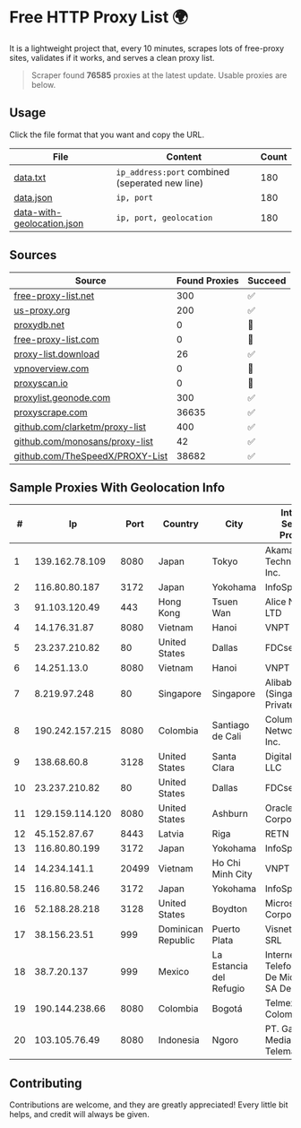 
# Free HTTP Proxy List 🌍

It is a lightweight project that, every 10 minutes, scrapes lots of free-proxy sites, validates if it works, and serves a clean proxy list.


> Scraper found **76585** proxies at the latest update. Usable proxies are below.

## Usage

Click the file format that you want and copy the URL.


|File|Content|Count|
|----|-------|-----|
|[data.txt](https://raw.githubusercontent.com/themiralay/Proxy-List-World/master/data.txt)|`ip_address:port` combined (seperated new line)|180|
|[data.json](https://raw.githubusercontent.com/themiralay/Proxy-List-World/master/data.json)|`ip, port`|180|
|[data-with-geolocation.json](https://raw.githubusercontent.com/themiralay/Proxy-List-World/master/data-with-geolocation.json)|`ip, port, geolocation`|180|

## Sources

|Source|Found Proxies|Succeed|
|------|-------------|-------|
|[free-proxy-list.net](https://free-proxy-list.net)|300|✅|
|[us-proxy.org](https://www.us-proxy.org)|200|✅|
|[proxydb.net](http://proxydb.net)|0|🚫|
|[free-proxy-list.com](https://free-proxy-list.com/?page=&port=&type%5B%5D=http&type%5B%5D=https&up_time=0&search=Search)|0|🚫|
|[proxy-list.download](https://www.proxy-list.download/HTTP)|26|✅|
|[vpnoverview.com](https://vpnoverview.com/privacy/anonymous-browsing/free-proxy-servers)|0|🚫|
|[proxyscan.io](https://www.proxyscan.io)|0|🚫|
|[proxylist.geonode.com](https://proxylist.geonode.com/api/proxy-list?limit=300&page=1&sort_by=lastChecked&sort_type=desc&protocols=http,https)|300|✅|
|[proxyscrape.com](https://api.proxyscrape.com/v2/?request=displayproxies&protocol=http&timeout=10000&country=all&ssl=all&anonymity=all)|36635|✅|
|[github.com/clarketm/proxy-list](https://raw.githubusercontent.com/clarketm/proxy-list/master/proxy-list-raw.txt)|400|✅|
|[github.com/monosans/proxy-list](https://raw.githubusercontent.com/monosans/proxy-list/main/proxies/http.txt)|42|✅|
|[github.com/TheSpeedX/PROXY-List](https://raw.githubusercontent.com/TheSpeedX/PROXY-List/master/http.txt)|38682|✅|


## Sample Proxies With Geolocation Info

|#|Ip|Port|Country|City|Internet Service Provider|
|-|--|----|-------|----|-------------------------|
|1|139.162.78.109|8080|Japan|Tokyo|Akamai Technologies, Inc.|
|2|116.80.80.187|3172|Japan|Yokohama|InfoSphere|
|3|91.103.120.49|443|Hong Kong|Tsuen Wan|Alice Networks LTD|
|4|14.176.31.87|8080|Vietnam|Hanoi|VNPT|
|5|23.237.210.82|80|United States|Dallas|FDCservers.net|
|6|14.251.13.0|8080|Vietnam|Hanoi|VNPT|
|7|8.219.97.248|80|Singapore|Singapore|Alibaba Cloud (Singapore) Private Limited|
|8|190.242.157.215|8080|Colombia|Santiago de Cali|Columbus Networks USA, Inc.|
|9|138.68.60.8|3128|United States|Santa Clara|DigitalOcean, LLC|
|10|23.237.210.82|80|United States|Dallas|FDCservers.net|
|11|129.159.114.120|8080|United States|Ashburn|Oracle Corporation|
|12|45.152.87.67|8443|Latvia|Riga|RETN Limited|
|13|116.80.80.199|3172|Japan|Yokohama|InfoSphere|
|14|14.234.141.1|20499|Vietnam|Ho Chi Minh City|VNPT|
|15|116.80.58.246|3172|Japan|Yokohama|InfoSphere|
|16|52.188.28.218|3128|United States|Boydton|Microsoft Corporation|
|17|38.156.23.51|999|Dominican Republic|Puerto Plata|Visnetwork SRL|
|18|38.7.20.137|999|Mexico|La Estancia del Refugio|Internet Telefonia Y TV De Michoacan SA De CV|
|19|190.144.238.66|8080|Colombia|Bogotá|Telmex Colombia S.A.|
|20|103.105.76.49|8080|Indonesia|Ngoro|PT. Garuda Media Telematika|



## Contributing

Contributions are welcome, and they are greatly appreciated! Every
little bit helps, and credit will always be given.

